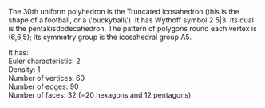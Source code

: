 The 30th uniform polyhedron is the Truncated icosahedron (this is the
shape of a football, or a \\'buckyball\\'). It has Wythoff symbol 2 5|3.
Its dual is the pentakisdodecahedron. The pattern of polygons round each
vertex is (6,6,5); its symmetry group is the icosahedral group A5.

It has:\
 Euler characteristic: 2\
 Density: 1\
 Number of vertices: 60\
 Number of edges: 90\
 Number of faces: 32 (=20 hexagons and 12 pentagons).
